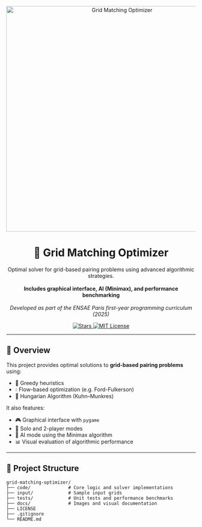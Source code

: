 <p align="center">
  <img src="docs/cover.png" width="600" alt="Grid Matching Optimizer"/>
</p>

<h1 align="center">🔲 Grid Matching Optimizer</h1>

<p align="center">
  Optimal solver for grid-based pairing problems using advanced algorithmic strategies.
  <br><br>
  <b>Includes graphical interface, AI (Minimax), and performance benchmarking</b>
  <br><br>
  <i>Developed as part of the ENSAE Paris first-year programming curriculum (2025)</i>
</p>

<p align="center">
  <a href="https://github.com/mmokline/grid-matching-optimizer/stargazers">
    <img src="https://img.shields.io/github/stars/mmokline/grid-matching-optimizer?style=social" alt="Stars"/>
  </a>
  <a href="https://github.com/mmokline/grid-matching-optimizer/blob/main/LICENSE">
    <img src="https://img.shields.io/github/license/mmokline/grid-matching-optimizer" alt="MIT License"/>
  </a>
</p>

---

## 🚀 Overview

This project provides optimal solutions to **grid-based pairing problems** using:
- 🔁 Greedy heuristics
- 💧 Flow-based optimization (e.g. Ford-Fulkerson)
- 🧠 Hungarian Algorithm (Kuhn–Munkres)

It also features:
- 🎮 Graphical interface with `pygame`
- 🧮 Solo and 2-player modes
- 🧠 AI mode using the Minimax algorithm
- 📊 Visual evaluation of algorithmic performance

---

## 📁 Project Structure

```plaintext
grid-matching-optimizer/
├── code/              # Core logic and solver implementations
├── input/             # Sample input grids
├── tests/             # Unit tests and performance benchmarks
├── docs/              # Images and visual documentation
├── LICENSE
├── .gitignore
└── README.md
